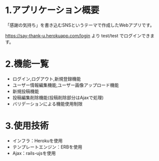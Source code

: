 # 1.アプリケーション概要
 「感謝の気持ち」を書き込むSNSというテーマで作成したWebアプリです。

 https://say-thank-u.herokuapp.com/login より test/test でログインできます。

# 2.機能一覧
* ログイン,ログアウト,新規登録機能
* ユーザー情報編集機能,ユーザー画像アップロード機能
* 新規投稿機能
* 投稿編集削除機能(投稿削除部分はAjaxで処理)
* バリデーションによる機能使用制限

# 3.使用技術
* インフラ：Herokuを使用
* テンプレートエンジン：ERBを使用
* Ajax：rails-ujsを使用
